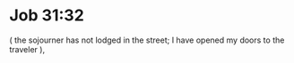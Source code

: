 # Job 31:32

( the sojourner has not lodged in the street; I have opened my doors to the traveler ),
